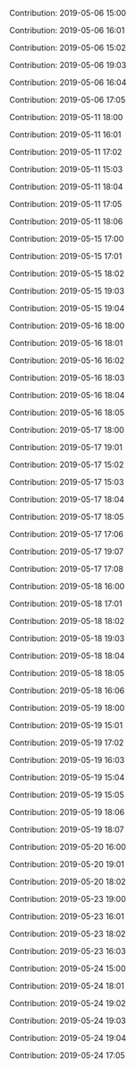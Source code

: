 Contribution: 2019-05-06 15:00

Contribution: 2019-05-06 16:01

Contribution: 2019-05-06 15:02

Contribution: 2019-05-06 19:03

Contribution: 2019-05-06 16:04

Contribution: 2019-05-06 17:05

Contribution: 2019-05-11 18:00

Contribution: 2019-05-11 16:01

Contribution: 2019-05-11 17:02

Contribution: 2019-05-11 15:03

Contribution: 2019-05-11 18:04

Contribution: 2019-05-11 17:05

Contribution: 2019-05-11 18:06

Contribution: 2019-05-15 17:00

Contribution: 2019-05-15 17:01

Contribution: 2019-05-15 18:02

Contribution: 2019-05-15 19:03

Contribution: 2019-05-15 19:04

Contribution: 2019-05-16 18:00

Contribution: 2019-05-16 18:01

Contribution: 2019-05-16 16:02

Contribution: 2019-05-16 18:03

Contribution: 2019-05-16 18:04

Contribution: 2019-05-16 18:05

Contribution: 2019-05-17 18:00

Contribution: 2019-05-17 19:01

Contribution: 2019-05-17 15:02

Contribution: 2019-05-17 15:03

Contribution: 2019-05-17 18:04

Contribution: 2019-05-17 18:05

Contribution: 2019-05-17 17:06

Contribution: 2019-05-17 19:07

Contribution: 2019-05-17 17:08

Contribution: 2019-05-18 16:00

Contribution: 2019-05-18 17:01

Contribution: 2019-05-18 18:02

Contribution: 2019-05-18 19:03

Contribution: 2019-05-18 18:04

Contribution: 2019-05-18 18:05

Contribution: 2019-05-18 16:06

Contribution: 2019-05-19 18:00

Contribution: 2019-05-19 15:01

Contribution: 2019-05-19 17:02

Contribution: 2019-05-19 16:03

Contribution: 2019-05-19 15:04

Contribution: 2019-05-19 15:05

Contribution: 2019-05-19 18:06

Contribution: 2019-05-19 18:07

Contribution: 2019-05-20 16:00

Contribution: 2019-05-20 19:01

Contribution: 2019-05-20 18:02

Contribution: 2019-05-23 19:00

Contribution: 2019-05-23 16:01

Contribution: 2019-05-23 18:02

Contribution: 2019-05-23 16:03

Contribution: 2019-05-24 15:00

Contribution: 2019-05-24 18:01

Contribution: 2019-05-24 19:02

Contribution: 2019-05-24 19:03

Contribution: 2019-05-24 19:04

Contribution: 2019-05-24 17:05

